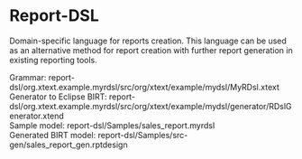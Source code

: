 # Report-DSL

Domain-specific language for reports creation.
This language can be used as an alternative method for report creation with further report generation in existing reporting tools. 

Grammar:  report-dsl/org.xtext.example.myrdsl/src/org/xtext/example/mydsl/MyRDsl.xtext  
Generator to Eclipse BIRT:  report-dsl/org.xtext.example.myrdsl/src/org/xtext/example/mydsl/generator/RDslGenerator.xtend  
Sample model:  report-dsl/Samples/sales_report.myrdsl  
Generated BIRT model:  report-dsl/Samples/src-gen/sales_report_gen.rptdesign  
